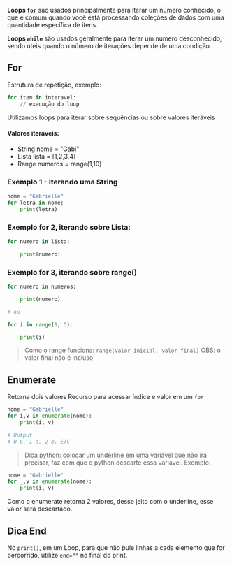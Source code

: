 
**Loops `for`** são usados principalmente para iterar um número conhecido, o que é comum quando você está processando coleções de dados com uma quantidade específica de itens.

**Loops `while`** são usados geralmente para iterar um número desconhecido, sendo úteis quando o número de iterações depende de uma condição.


## For

Estrutura de repetição, exemplo:

```python
for item in interavel:
	// execução do loop
```

Utilizamos loops para iterar sobre sequências ou sobre valores iteráveis

#### Valores iteráveis:
- String
		nome = "Gabi"
- Lista 
		lista = [1,2,3,4]
- Range
		numeros = range(1,10)


### Exemplo 1 - Iterando uma String

```python
nome = "Gabrielle"
for letra in nome:
	print(letra)
```

### Exemplo for 2, iterando sobre Lista:

```python
for numero in lista:

    print(numero)
```

### Exemplo for 3, iterando sobre range()

```python
for numero in numeros:

    print(numero)

# ou

for i in range(1, 5):

    print(i)
```

> Como o range funciona: `range(valor_inicial, valor_final)` OBS: o valor final não é incluso

## Enumerate 

Retorna dois valores 
Recurso para acessar índice e valor em um `for`

```python
nome = "Gabrielle"
for i,v in enumerate(nome):
	print(i, v)

# Output
# 0 G, 1 a, 2 b. ETC
```

> Dica python: colocar um underline em uma variável que não irá precisar, faz com que o python descarte essa variável. Exemplo: 

```python
nome = "Gabrielle"
for _,v in enumerate(nome):
	print(i, v)
```

Como o enumerate retorna 2 valores, desse jeito com o underline, esse valor será descartado. 

## Dica End

No `print()`, em um Loop, para que não pule linhas a cada elemento que for percorrido, utilize `end=""` no final do print.




